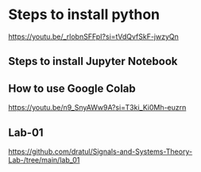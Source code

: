 # Steps to install python
https://youtu.be/_rlobnSFFpI?si=tVdQvfSkF-jwzyQn

## Steps to install Jupyter Notebook

## How to use Google Colab
https://youtu.be/n9_SnyAWw9A?si=T3ki_Ki0Mh-euzrn


## Lab-01
https://github.com/dratul/Signals-and-Systems-Theory-Lab-/tree/main/lab_01
